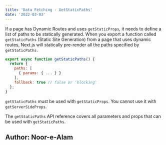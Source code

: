 ```yaml
---
title: 'Data Fetching - GetStaticPaths'
date: '2022-03-03'
---
```

If a page has Dynamic Routes and uses `getStaticProps`, it needs to define a list of paths to be statically generated.
When you export a function called `getStaticPaths` (Static Site Generation) from a page that uses dynamic routes, Next.js will statically pre-render all the paths specified by `getStaticPaths`.
```javascript
export async function getStaticPaths() {
  return {
    paths: [
      { params: { ... } }
    ],
    fallback: true // false or 'blocking'
  };
}
```
`getStaticPaths` must be used with `getStaticProps`. You cannot use it with `getServerSideProps`.

The `getStaticPaths` API reference covers all parameters and props that can be used with `getStaticPaths`.
<h2>Author: Noor-e-Alam</h2>